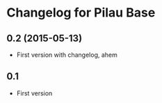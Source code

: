 # Changelog for Pilau Base

## 0.2 (2015-05-13)
* First version with changelog, ahem

## 0.1
* First version

